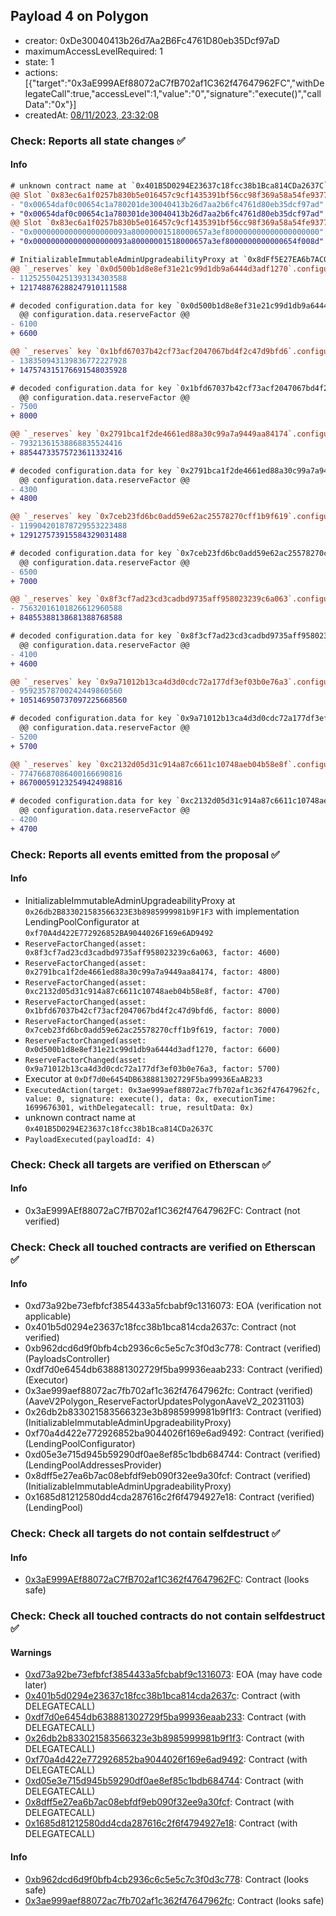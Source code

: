 ## Payload 4 on Polygon

- creator: 0xDe30040413b26d7Aa2B6Fc4761D80eb35Dcf97aD
- maximumAccessLevelRequired: 1
- state: 1
- actions: [{"target":"0x3aE999AEf88072aC7fB702af1C362f47647962FC","withDelegateCall":true,"accessLevel":1,"value":"0","signature":"execute()","callData":"0x"}]
- createdAt: [08/11/2023, 23:32:08](https://polygonscan.com/tx/0xa14316a8b4da4c89f2c3e38d31b2170b97712b811c068667b6f91f766bd9b816)

### Check: Reports all state changes :white_check_mark:

#### Info


```diff
# unknown contract name at `0x401B5D0294E23637c18fcc38b1Bca814CDa2637C`
@@ Slot `0x83ec6a1f0257b830b5e016457c9cf1435391bf56cc98f369a58a54fe93772465` @@
- "0x00654daf0c00654c1a780201de30040413b26d7aa2b6fc4761d80eb35dcf97ad"
+ "0x00654daf0c00654c1a780301de30040413b26d7aa2b6fc4761d80eb35dcf97ad"
@@ Slot `0x83ec6a1f0257b830b5e016457c9cf1435391bf56cc98f369a58a54fe93772466` @@
- "0x000000000000000000093a80000001518000657a3ef800000000000000000000"
+ "0x000000000000000000093a80000001518000657a3ef8000000000000654f008d"
```

```diff
# InitializableImmutableAdminUpgradeabilityProxy at `0x8dFf5E27EA6b7AC08EbFdf9eB090F32ee9a30fcf` with implementation LendingPool at `0x1685D81212580DD4cDA287616C2f6F4794927e18`
@@ `_reserves` key `0x0d500b1d8e8ef31e21c99d1db9a6444d3adf1270`.configuration.data @@
- 112525504251393134303588
+ 121748876288247910111588

# decoded configuration.data for key `0x0d500b1d8e8ef31e21c99d1db9a6444d3adf1270` (symbol: WMATIC)
  @@ configuration.data.reserveFactor @@
- 6100
+ 6600

@@ `_reserves` key `0x1bfd67037b42cf73acf2047067bd4f2c47d9bfd6`.configuration.data @@
- 138350943139836772227928
+ 147574315176691548035928

# decoded configuration.data for key `0x1bfd67037b42cf73acf2047067bd4f2c47d9bfd6` (symbol: WBTC)
  @@ configuration.data.reserveFactor @@
- 7500
+ 8000

@@ `_reserves` key `0x2791bca1f2de4661ed88a30c99a7a9449aa84174`.configuration.data @@
- 79321361538868835524416
+ 88544733575723611332416

# decoded configuration.data for key `0x2791bca1f2de4661ed88a30c99a7a9449aa84174` (symbol: USDC)
  @@ configuration.data.reserveFactor @@
- 4300
+ 4800

@@ `_reserves` key `0x7ceb23fd6bc0add59e62ac25578270cff1b9f619`.configuration.data @@
- 119904201878729553223488
+ 129127573915584329031488

# decoded configuration.data for key `0x7ceb23fd6bc0add59e62ac25578270cff1b9f619` (symbol: WETH)
  @@ configuration.data.reserveFactor @@
- 6500
+ 7000

@@ `_reserves` key `0x8f3cf7ad23cd3cadbd9735aff958023239c6a063`.configuration.data @@
- 75632016101826612960588
+ 84855388138681388768588

# decoded configuration.data for key `0x8f3cf7ad23cd3cadbd9735aff958023239c6a063` (symbol: DAI)
  @@ configuration.data.reserveFactor @@
- 4100
+ 4600

@@ `_reserves` key `0x9a71012b13ca4d3d0cdc72a177df3ef03b0e76a3`.configuration.data @@
- 95923578700242449860560
+ 105146950737097225668560

# decoded configuration.data for key `0x9a71012b13ca4d3d0cdc72a177df3ef03b0e76a3` (symbol: BAL)
  @@ configuration.data.reserveFactor @@
- 5200
+ 5700

@@ `_reserves` key `0xc2132d05d31c914a87c6611c10748aeb04b58e8f`.configuration.data @@
- 77476687086400166690816
+ 86700059123254942498816

# decoded configuration.data for key `0xc2132d05d31c914a87c6611c10748aeb04b58e8f` (symbol: USDT)
  @@ configuration.data.reserveFactor @@
- 4200
+ 4700

```


### Check: Reports all events emitted from the proposal :white_check_mark:

#### Info

- InitializableImmutableAdminUpgradeabilityProxy at `0x26db2B833021583566323E3b8985999981b9F1F3` with implementation LendingPoolConfigurator at `0xf70A4d422E772926852BA9044026F169e6AD9492`
- `ReserveFactorChanged(asset: 0x8f3cf7ad23cd3cadbd9735aff958023239c6a063, factor: 4600)`
- `ReserveFactorChanged(asset: 0x2791bca1f2de4661ed88a30c99a7a9449aa84174, factor: 4800)`
- `ReserveFactorChanged(asset: 0xc2132d05d31c914a87c6611c10748aeb04b58e8f, factor: 4700)`
- `ReserveFactorChanged(asset: 0x1bfd67037b42cf73acf2047067bd4f2c47d9bfd6, factor: 8000)`
- `ReserveFactorChanged(asset: 0x7ceb23fd6bc0add59e62ac25578270cff1b9f619, factor: 7000)`
- `ReserveFactorChanged(asset: 0x0d500b1d8e8ef31e21c99d1db9a6444d3adf1270, factor: 6600)`
- `ReserveFactorChanged(asset: 0x9a71012b13ca4d3d0cdc72a177df3ef03b0e76a3, factor: 5700)`
- Executor at `0xDf7d0e6454DB638881302729F5ba99936EaAB233`
- `ExecutedAction(target: 0x3ae999aef88072ac7fb702af1c362f47647962fc, value: 0, signature: execute(), data: 0x, executionTime: 1699676301, withDelegatecall: true, resultData: 0x)`
- unknown contract name at `0x401B5D0294E23637c18fcc38b1Bca814CDa2637C`
- `PayloadExecuted(payloadId: 4)`

### Check: Check all targets are verified on Etherscan :white_check_mark:

#### Info

- 0x3aE999AEf88072aC7fB702af1C362f47647962FC: Contract (not verified)

### Check: Check all touched contracts are verified on Etherscan :white_check_mark:

#### Info

- 0xd73a92be73efbfcf3854433a5fcbabf9c1316073: EOA (verification not applicable)
- 0x401b5d0294e23637c18fcc38b1bca814cda2637c: Contract (not verified)
- 0xb962dcd6d9f0bfb4cb2936c6c5e5c7c3f0d3c778: Contract (verified) (PayloadsController)
- 0xdf7d0e6454db638881302729f5ba99936eaab233: Contract (verified) (Executor)
- 0x3ae999aef88072ac7fb702af1c362f47647962fc: Contract (verified) (AaveV2Polygon_ReserveFactorUpdatesPolygonAaveV2_20231103)
- 0x26db2b833021583566323e3b8985999981b9f1f3: Contract (verified) (InitializableImmutableAdminUpgradeabilityProxy)
- 0xf70a4d422e772926852ba9044026f169e6ad9492: Contract (verified) (LendingPoolConfigurator)
- 0xd05e3e715d945b59290df0ae8ef85c1bdb684744: Contract (verified) (LendingPoolAddressesProvider)
- 0x8dff5e27ea6b7ac08ebfdf9eb090f32ee9a30fcf: Contract (verified) (InitializableImmutableAdminUpgradeabilityProxy)
- 0x1685d81212580dd4cda287616c2f6f4794927e18: Contract (verified) (LendingPool)

### Check: Check all targets do not contain selfdestruct :white_check_mark:

#### Info

- [0x3aE999AEf88072aC7fB702af1C362f47647962FC](https://polygonscan.com/address/0x3aE999AEf88072aC7fB702af1C362f47647962FC): Contract (looks safe)

### Check: Check all touched contracts do not contain selfdestruct :white_check_mark:

#### Warnings

- [0xd73a92be73efbfcf3854433a5fcbabf9c1316073](https://polygonscan.com/address/0xd73a92be73efbfcf3854433a5fcbabf9c1316073): EOA (may have code later)
- [0x401b5d0294e23637c18fcc38b1bca814cda2637c](https://polygonscan.com/address/0x401b5d0294e23637c18fcc38b1bca814cda2637c): Contract (with DELEGATECALL)
- [0xdf7d0e6454db638881302729f5ba99936eaab233](https://polygonscan.com/address/0xdf7d0e6454db638881302729f5ba99936eaab233): Contract (with DELEGATECALL)
- [0x26db2b833021583566323e3b8985999981b9f1f3](https://polygonscan.com/address/0x26db2b833021583566323e3b8985999981b9f1f3): Contract (with DELEGATECALL)
- [0xf70a4d422e772926852ba9044026f169e6ad9492](https://polygonscan.com/address/0xf70a4d422e772926852ba9044026f169e6ad9492): Contract (with DELEGATECALL)
- [0xd05e3e715d945b59290df0ae8ef85c1bdb684744](https://polygonscan.com/address/0xd05e3e715d945b59290df0ae8ef85c1bdb684744): Contract (with DELEGATECALL)
- [0x8dff5e27ea6b7ac08ebfdf9eb090f32ee9a30fcf](https://polygonscan.com/address/0x8dff5e27ea6b7ac08ebfdf9eb090f32ee9a30fcf): Contract (with DELEGATECALL)
- [0x1685d81212580dd4cda287616c2f6f4794927e18](https://polygonscan.com/address/0x1685d81212580dd4cda287616c2f6f4794927e18): Contract (with DELEGATECALL)

#### Info

- [0xb962dcd6d9f0bfb4cb2936c6c5e5c7c3f0d3c778](https://polygonscan.com/address/0xb962dcd6d9f0bfb4cb2936c6c5e5c7c3f0d3c778): Contract (looks safe)
- [0x3ae999aef88072ac7fb702af1c362f47647962fc](https://polygonscan.com/address/0x3ae999aef88072ac7fb702af1c362f47647962fc): Contract (looks safe)

